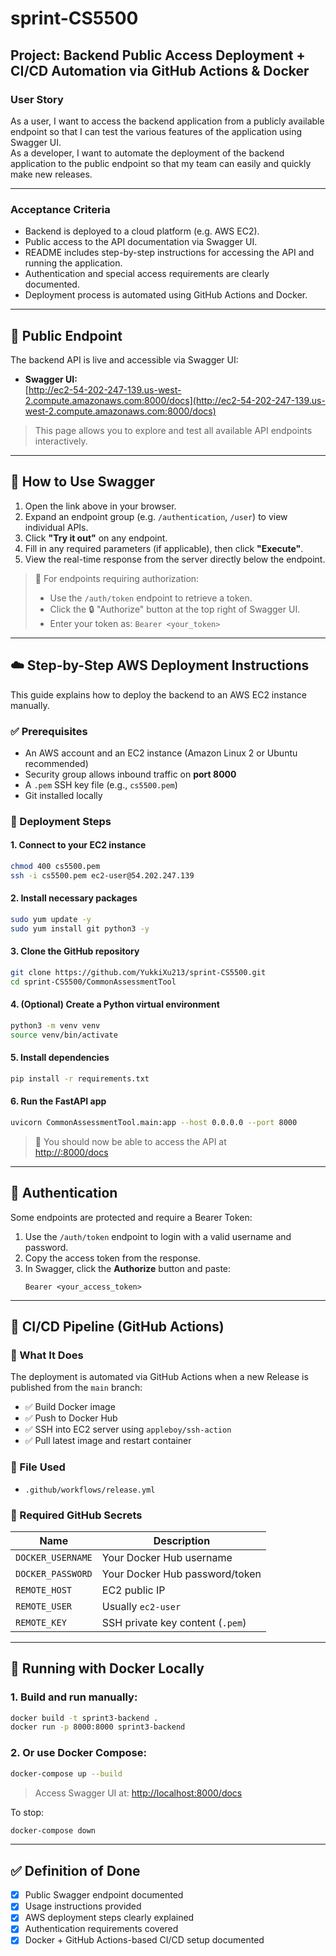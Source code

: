 # sprint-CS5500

## Project: Backend Public Access Deployment + CI/CD Automation via GitHub Actions & Docker

### User Story
As a user, I want to access the backend application from a publicly available endpoint so that I can test the various features of the application using Swagger UI.  
As a developer, I want to automate the deployment of the backend application to the public endpoint so that my team can easily and quickly make new releases.

---

### Acceptance Criteria
- Backend is deployed to a cloud platform (e.g. AWS EC2).
- Public access to the API documentation via Swagger UI.
- README includes step-by-step instructions for accessing the API and running the application.
- Authentication and special access requirements are clearly documented.
- Deployment process is automated using GitHub Actions and Docker.

---

## 🔗 Public Endpoint

The backend API is live and accessible via Swagger UI:

- **Swagger UI:**  
  [http://ec2-54-202-247-139.us-west-2.compute.amazonaws.com:8000/docs](http://ec2-54-202-247-139.us-west-2.compute.amazonaws.com:8000/docs)

> This page allows you to explore and test all available API endpoints interactively.

---

## 📘 How to Use Swagger

1. Open the link above in your browser.
2. Expand an endpoint group (e.g. `/authentication`, `/user`) to view individual APIs.
3. Click **"Try it out"** on any endpoint.
4. Fill in any required parameters (if applicable), then click **"Execute"**.
5. View the real-time response from the server directly below the endpoint.

> 🔐 For endpoints requiring authorization:
> - Use the `/auth/token` endpoint to retrieve a token.
> - Click the 🔒 "Authorize" button at the top right of Swagger UI.
> - Enter your token as: `Bearer <your_token>`

---

## ☁️ Step-by-Step AWS Deployment Instructions

This guide explains how to deploy the backend to an AWS EC2 instance manually.

### ✅ Prerequisites
- An AWS account and an EC2 instance (Amazon Linux 2 or Ubuntu recommended)
- Security group allows inbound traffic on **port 8000**
- A `.pem` SSH key file (e.g., `cs5500.pem`)
- Git installed locally

### 🔧 Deployment Steps

#### 1. Connect to your EC2 instance
```bash
chmod 400 cs5500.pem
ssh -i cs5500.pem ec2-user@54.202.247.139
```

#### 2. Install necessary packages
```bash
sudo yum update -y
sudo yum install git python3 -y
```

#### 3. Clone the GitHub repository
```bash
git clone https://github.com/YukkiXu213/sprint-CS5500.git
cd sprint-CS5500/CommonAssessmentTool
```

#### 4. (Optional) Create a Python virtual environment
```bash
python3 -m venv venv
source venv/bin/activate
```

#### 5. Install dependencies
```bash
pip install -r requirements.txt
```

#### 6. Run the FastAPI app
```bash
uvicorn CommonAssessmentTool.main:app --host 0.0.0.0 --port 8000
```

> 🎯 You should now be able to access the API at  
> [http://<your-ec2-ip>:8000/docs](http://<your-ec2-ip>:8000/docs)

---

## 🔐 Authentication

Some endpoints are protected and require a Bearer Token:

1. Use the `/auth/token` endpoint to login with a valid username and password.
2. Copy the access token from the response.
3. In Swagger, click the **Authorize** button and paste:
   ```
   Bearer <your_access_token>
   ```

---

## 🔄 CI/CD Pipeline (GitHub Actions)

### 🚀 What It Does

The deployment is automated via GitHub Actions when a new Release is published from the `main` branch:

- ✅ Build Docker image
- ✅ Push to Docker Hub
- ✅ SSH into EC2 server using `appleboy/ssh-action`
- ✅ Pull latest image and restart container

### 📁 File Used
- `.github/workflows/release.yml`

### 🔐 Required GitHub Secrets
| Name              | Description                          |
|-------------------|--------------------------------------|
| `DOCKER_USERNAME` | Your Docker Hub username             |
| `DOCKER_PASSWORD` | Your Docker Hub password/token       |
| `REMOTE_HOST`     | EC2 public IP                        |
| `REMOTE_USER`     | Usually `ec2-user`                   |
| `REMOTE_KEY`      | SSH private key content (`.pem`)     |

---

## 🐳 Running with Docker Locally

### 1. Build and run manually:
```bash
docker build -t sprint3-backend .
docker run -p 8000:8000 sprint3-backend
```

### 2. Or use Docker Compose:
```bash
docker-compose up --build
```

> Access Swagger UI at: [http://localhost:8000/docs](http://localhost:8000/docs)

To stop:
```bash
docker-compose down
```

---

## ✅ Definition of Done

- [x] Public Swagger endpoint documented
- [x] Usage instructions provided
- [x] AWS deployment steps clearly explained
- [x] Authentication requirements covered
- [x] Docker + GitHub Actions-based CI/CD setup documented